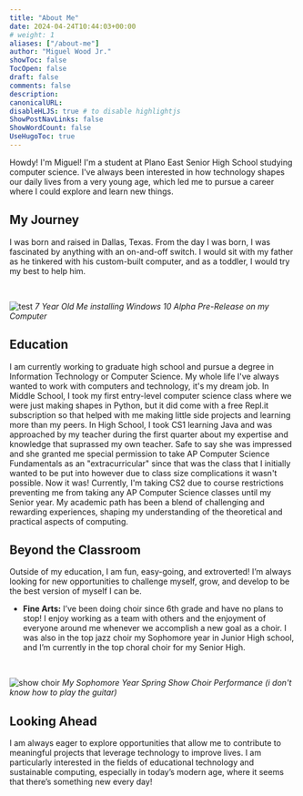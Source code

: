```yaml
---
title: "About Me"
date: 2024-04-24T10:44:03+00:00
# weight: 1
aliases: ["/about-me"]
author: "Miguel Wood Jr."
showToc: false
TocOpen: false
draft: false
comments: false
description: 
canonicalURL:
disableHLJS: true # to disable highlightjs
ShowPostNavLinks: false
ShowWordCount: false
UseHugoToc: true
---
```


Howdy! I'm Miguel! I'm a student at Plano East Senior High School studying computer science. I've always been interested in how technology shapes our daily lives from a very young age, which led me to pursue a career where I could explore and learn new things.

## My Journey

I was born and raised in Dallas, Texas. From the day I was born, I was fascinated by anything with an on-and-off switch. I would sit with my father as he tinkered with his custom-built computer, and as a toddler, I would try my best to help him.

&nbsp;

![test](/images/young-me-computer.png) 
*7 Year Old Me installing Windows 10 Alpha Pre-Release on my Computer*

## Education

I am currently working to graduate high school and pursue a degree in Information Technology or Computer Science. My whole life I've always wanted to work with computers and technology, it's my dream job. In Middle School, I took my first entry-level computer science class where we were just making shapes in Python, but it did come with a free Repl.it subscription so that helped with me making little side projects and learning more than my peers. In High School, I took CS1 learning Java and was approached by my teacher during the first quarter about my expertise and knowledge that suprassed my own teacher. Safe to say she was impressed and she granted me special permission to take AP Computer Science Fundamentals as an "extracurricular" since that was the class that I initially wanted to be put into however due to class size complications it wasn't possible. Now it was! Currently, I'm taking CS2 due to course restrictions preventing me from taking any AP Computer Science classes until my Senior year. My academic path has been a blend of challenging and rewarding experiences, shaping my understanding of the theoretical and practical aspects of computing.

## Beyond the Classroom

Outside of my education, I am fun, easy-going, and extroverted! I’m always looking for new opportunities to challenge myself, grow, and develop to be the best version of myself I can be.

- **Fine Arts:** I’ve been doing choir since 6th grade and have no plans to stop! I enjoy working as a team with others and the enjoyment of everyone around me whenever we accomplish a new goal as a choir. I was also in the top jazz choir my Sophomore year in Junior High school, and I’m currently in the top choral choir for my Senior High.

&nbsp;

![show choir](/images/show-choir.png)
*My Sophomore Year Spring Show Choir Performance (i don't know how to play the guitar)*

## Looking Ahead

I am always eager to explore opportunities that allow me to contribute to meaningful projects that leverage technology to improve lives. I am particularly interested in the fields of educational technology and sustainable computing, especially in today’s modern age, where it seems that there’s something new every day!
